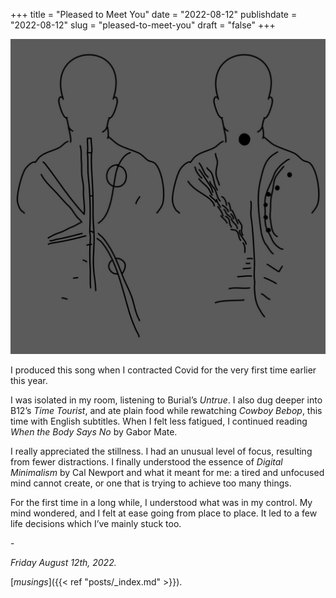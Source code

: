 +++
title = "Pleased to Meet You"
date = "2022-08-12"
publishdate = "2022-08-12"
slug = "pleased-to-meet-you"
draft = "false"
+++

<!--
ideas - talk about creating this song in isolation. 

-->

![Pleased to Meet You artwork](pleased_to_meet_you_artwork.png)


I produced this song when I contracted Covid for the very first time earlier this year. 

I was isolated in my room, listening to Burial’s *Untrue*. I also dug deeper into B12’s *Time Tourist*, and ate plain food while rewatching *Cowboy Bebop*, this time with English subtitles. When I felt less fatigued, I continued reading *When the Body Says No* by Gabor Mate.

I really appreciated the stillness. I had an unusual level of focus, resulting from fewer distractions. I finally understood the essence of *Digital Minimalism* by Cal Newport and what it meant for me: a tired and unfocused mind cannot create, or one that is trying to achieve too many things.

For the first time in a long while, I understood what was in my control. My mind wondered, and I felt at ease going from place to place. It led to a few life decisions which I’ve mainly stuck too.

\-

*Friday August 12th, 2022.*

[*musings*]({{< ref "posts/_index.md" >}}).

